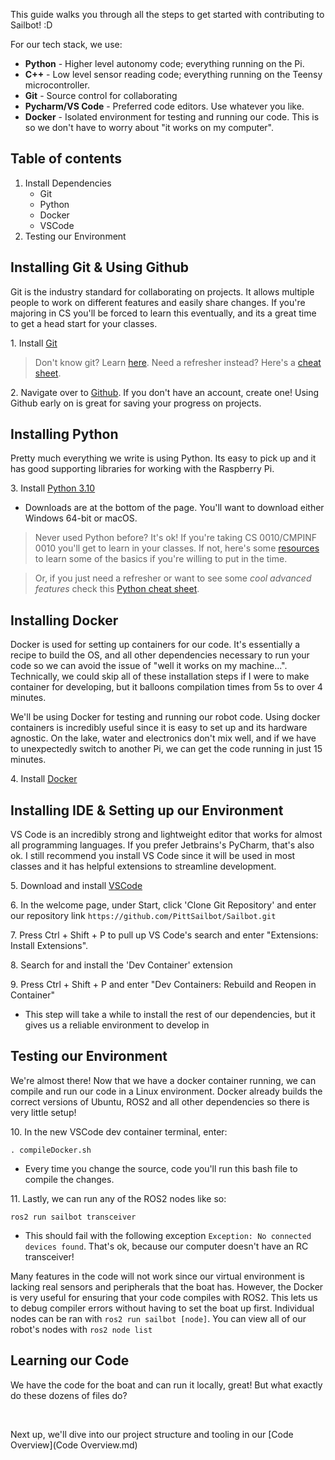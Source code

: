 This guide walks you through all the steps to get started with contributing to Sailbot! :D

For our tech stack, we use:

- **Python** - Higher level autonomy code; everything running on the Pi.
- **C++** - Low level sensor reading code; everything running on the Teensy microcontroller.
- **Git** - Source control for collaborating
- **Pycharm/VS Code** - Preferred code editors. Use whatever you like.
- **Docker** - Isolated environment for testing and running our code. This is so we don't have to worry about "it works on my computer".

## Table of contents
1. Install Dependencies
	- Git
	- Python
	- Docker
	- VSCode
2. Testing our Environment

## Installing Git & Using Github
Git is the industry standard for collaborating on projects. It allows multiple people to work on different features and easily share changes. If you're majoring in CS you'll be forced to learn this eventually, and its a great time to get a head start for your classes.

1\. Install [Git](https://git-scm.com/downloads)

> Don't know git? Learn [here](https://medium.com/free-code-camp/learn-the-basics-of-git-in-under-10-minutes-da548267cc91). Need a refresher instead? Here's a [cheat sheet](https://education.github.com/git-cheat-sheet-education.pdf).

2\. Navigate over to [Github](https://github.com/PittSailbot/Sailbot). If you don't have an account, create one! Using Github early on is great for saving your progress on projects.

## Installing Python
Pretty much everything we write is using Python. Its easy to pick up and it has good supporting libraries for working with the Raspberry Pi.

3\. Install [Python 3.10](https://www.python.org/downloads/release/python-31011/)

- Downloads are at the bottom of the page. You'll want to download either Windows 64-bit or macOS.


> Never used Python before? It's ok! If you're taking CS 0010/CMPINF 0010 you'll get to learn in your classes. If not, here's some [resources](https://automatetheboringstuff.com/) to learn some of the basics if you're willing to put in the time.

> Or, if you just need a refresher or want to see some *cool advanced features* check this [Python cheat sheet](https://gto76.github.io/python-cheatsheet/).

## Installing Docker
Docker is used for setting up containers for our code. It's essentially a recipe to build the OS, and all other dependencies necessary to run your code so we can avoid the issue of "well it works on my machine...". Technically, we could skip all of these installation steps if I were to make container for developing, but it balloons compilation times from 5s to over 4 minutes.

We'll be using Docker for testing and running our robot code. Using docker containers is incredibly useful since it is easy to set up and its hardware agnostic. On the lake, water and electronics don't mix well, and if we have to unexpectedly switch to another Pi, we can get the code running in just 15 minutes.

4\. Install [Docker](https://docs.docker.com/desktop/install/windows-install/)


## Installing IDE & Setting up our Environment
VS Code is an incredibly strong and lightweight editor that works for almost all programming languages. If you prefer Jetbrains's PyCharm, that's also ok. I still recommend you install VS Code since it will be used in most classes and it has helpful extensions to streamline development.

5\. Download and install [VSCode](https://code.visualstudio.com/download)

6\. In the welcome page, under Start, click 'Clone Git Repository' and enter our repository link
`https://github.com/PittSailbot/Sailbot.git`

7\. Press Ctrl + Shift + P to pull up VS Code's search and enter "Extensions: Install Extensions".

8\. Search for and install the 'Dev Container' extension

9\. Press Ctrl + Shift + P and enter "Dev Containers: Rebuild and Reopen in Container"

- This step will take a while to install the rest of our dependencies, but it gives us a reliable environment to develop in

## Testing our Environment
We're almost there! Now that we have a docker container running, we can compile and run our code in a Linux environment. Docker already builds the correct versions of Ubuntu, ROS2 and all other dependencies so there is very little setup!

10\. In the new VSCode dev container terminal, enter:
```console
. compileDocker.sh
```
- Every time you change the source, code you'll run this bash file to compile the changes.

11\. Lastly, we can run any of the ROS2 nodes like so:
```console
ros2 run sailbot transceiver
```
- This should fail with the following exception `Exception: No connected devices found`. That's ok, because our computer doesn't have an RC transceiver!

Many features in the code will not work since our virtual environment is lacking real sensors and peripherals that the boat has.
However, the Docker is very useful for ensuring that your code compiles with ROS2. This lets us to debug compiler errors without having to set the boat up first.
Individual nodes can be ran with `ros2 run sailbot [node]`. You can view all of our robot's nodes with `ros2 node list`

## Learning our Code
We have the code for the boat and can run it locally, great! But what exactly do these dozens of files do?

<br />

Next up, we'll dive into our project structure and tooling in our [Code Overview](Code Overview.md)